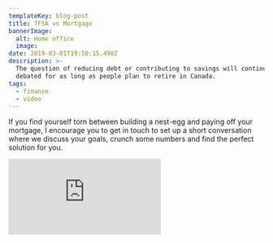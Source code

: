 ```yaml
---
templateKey: blog-post
title: TFSA vs Mortgage
bannerImage:
  alt: Home office
  image: 
date: 2019-03-01T19:50:15.498Z
description: >-
  The question of reducing debt or contributing to savings will continue to be
  debated for as long as people plan to retire in Canada. 
tags:
  - finance
  - video
---
```

If you find yourself torn between building a nest-egg and paying off your mortgage, I encourage you to get in touch to set up a short conversation where we discuss your goals, crunch some numbers and find the perfect solution for you.

<iframe class="FlexEmbed-content" src="https://player.vimeo.com/video/196469979" allowfullscreen="" frameborder="0"></iframe>
